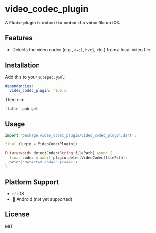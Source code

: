 # video_codec_plugin

A Flutter plugin to detect the codec of a video file on iOS.

## Features

- Detects the video codec (e.g., `avc1`, `hvc1`, etc.) from a local video file.

## Installation

Add this to your `pubspec.yaml`:

```yaml
dependencies:
  video_codec_plugin: ^1.0.1
````

Then run:

```bash
flutter pub get
```

## Usage

```dart
import 'package:video_codec_plugin/video_codec_plugin.dart';

final plugin = VideoCodecPlugin();

Future<void> detectCodec(String filePath) async {
  final codec = await plugin.detectVideoCodec(filePath);
  print('Detected codec: $codec');
}
```

## Platform Support

* ✅ iOS
* 🚫 Android (not yet supported)

## License

MIT

